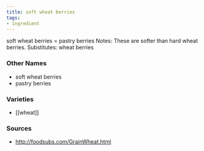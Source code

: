 ```yaml
---
title: soft wheat berries
tags:
- ingredient
---
```

soft wheat berries = pastry berries Notes: These are softer than hard wheat berries. Substitutes: wheat berries

### Other Names

* soft wheat berries
* pastry berries

### Varieties

* [[wheat]]

### Sources
* http://foodsubs.com/GrainWheat.html
